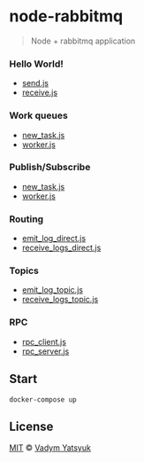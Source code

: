 # node-rabbitmq
> Node + rabbitmq application

### Hello World!
* [send.js](send.js)
* [receive.js](receive.js)

### Work queues
* [new_task.js](new_task.js)
* [worker.js](worker.js)

### Publish/Subscribe
* [new_task.js](new_task.js)
* [worker.js](worker.js)

### Routing
* [emit_log_direct.js](emit_log_direct.js)
* [receive_logs_direct.js](receive_logs_direct.js)

### Topics
* [emit_log_topic.js](emit_log_topic.js)
* [receive_logs_topic.js](receive_logs_topic.js)

### RPC
* [rpc_client.js](rpc_client.js)
* [rpc_server.js](rpc_server.js)

## Start

```
docker-compose up
```

## License

[MIT](https://tldrlegal.com/license/mit-license) © [Vadym Yatsyuk](https://github.com/vadimdez)
